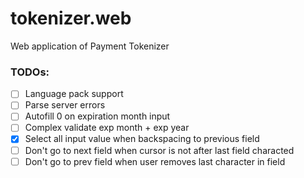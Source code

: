 # tokenizer.web
Web application of Payment Tokenizer

### TODOs:

- [ ] Language pack support
- [ ] Parse server errors
- [ ] Autofill 0 on expiration month input
- [ ] Complex validate exp month + exp year
- [x] Select all input value when backspacing to previous field
- [ ] Don't go to next field when cursor is not after last field characted
- [ ] Don't go to prev field when user removes last character in field
